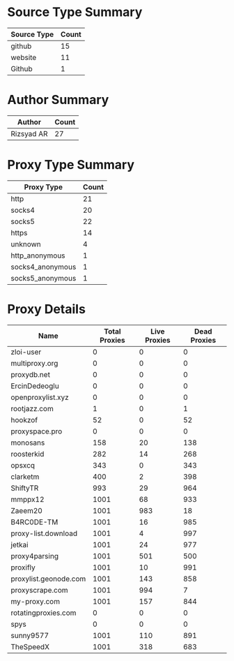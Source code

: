 # Source Type Summary

| Source Type | Count |
|-------------|-------|
| github | 15 |
| website | 11 |
| Github | 1 |


# Author Summary

| Author | Count |
|--------|-------|
| Rizsyad AR | 27 |


# Proxy Type Summary

| Proxy Type | Count |
|------------|-------|
| http | 21 |
| socks4 | 20 |
| socks5 | 22 |
| https | 14 |
| unknown | 4 |
| http_anonymous | 1 |
| socks4_anonymous | 1 |
| socks5_anonymous | 1 |


# Proxy Details

| Name | Total Proxies | Live Proxies | Dead Proxies |
|------|---------------|--------------|---------------|
| zloi-user | 0 | 0 | 0 |
| multiproxy.org | 0 | 0 | 0 |
| proxydb.net | 0 | 0 | 0 |
| ErcinDedeoglu | 0 | 0 | 0 |
| openproxylist.xyz | 0 | 0 | 0 |
| rootjazz.com | 1 | 0 | 1 |
| hookzof | 52 | 0 | 52 |
| proxyspace.pro | 0 | 0 | 0 |
| monosans | 158 | 20 | 138 |
| roosterkid | 282 | 14 | 268 |
| opsxcq | 343 | 0 | 343 |
| clarketm | 400 | 2 | 398 |
| ShiftyTR | 993 | 29 | 964 |
| mmppx12 | 1001 | 68 | 933 |
| Zaeem20 | 1001 | 983 | 18 |
| B4RC0DE-TM | 1001 | 16 | 985 |
| proxy-list.download | 1001 | 4 | 997 |
| jetkai | 1001 | 24 | 977 |
| proxy4parsing | 1001 | 501 | 500 |
| proxifly | 1001 | 10 | 991 |
| proxylist.geonode.com | 1001 | 143 | 858 |
| proxyscrape.com | 1001 | 994 | 7 |
| my-proxy.com | 1001 | 157 | 844 |
| rotatingproxies.com | 0 | 0 | 0 |
| spys | 0 | 0 | 0 |
| sunny9577 | 1001 | 110 | 891 |
| TheSpeedX | 1001 | 318 | 683 |
